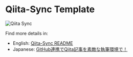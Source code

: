 # Qiita-Sync Template

![Qiita Sync](https://github.com/SilkyFowl/QiitaArticles/actions/workflows/qiita_sync_check.yml/badge.svg)

Find more details in:

- English:  [Qiita-Sync README](https://github.com/ryokat3/qiita-sync)
- Japanese: [GitHub連携でQiita記事を素敵な執筆環境で！](https://qiita.com/ryokat3/items/d054b95f68810f70b136)
